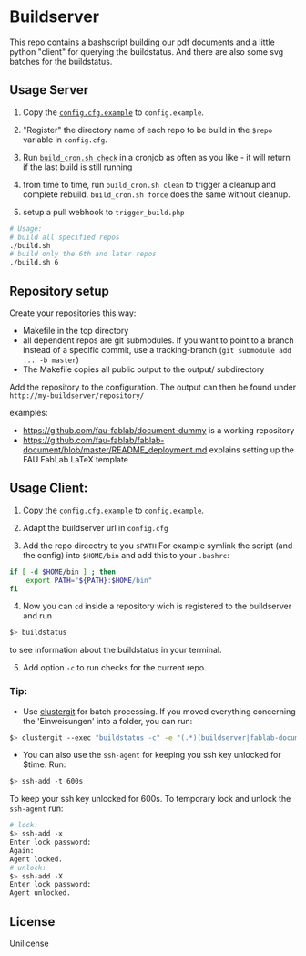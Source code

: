 Buildserver
===========

This repo contains a bashscript building our pdf documents and a little python "client" for querying the buildstatus. And there are also some svg batches for the buildstatus.

Usage Server
------------

 1. Copy the [`config.cfg.example`](config.cfg.example) to `config.example`.

 1. "Register" the directory name of each repo to be build in the `$repo` variable in `config.cfg`.

 1. Run [`build_cron.sh check`](build_cron.sh) in a cronjob as often as you like - it will return if the last build is still running
 
 1. from time to time, run `build_cron.sh clean` to trigger a cleanup and complete rebuild. `build_cron.sh force` does the same without cleanup.
 
 1. setup a pull webhook to `trigger_build.php`
  

```bash
# Usage:
# build all specified repos
./build.sh
# build only the 6th and later repos
./build.sh 6
```

Repository setup
----------------

Create your repositories this way:

* Makefile in the top directory
* all dependent repos are git submodules. If you want to point to a branch instead of a specific commit, use a tracking-branch (`git submodule add ... -b master`)
* The Makefile copies all public output to the output/ subdirectory

Add the repository to the configuration. The output can then be found under `http://my-buildserver/repository/`

examples:

* https://github.com/fau-fablab/document-dummy is a working repository
* https://github.com/fau-fablab/fablab-document/blob/master/README_deployment.md explains setting up the FAU FabLab LaTeX template

Usage Client:
-------------

 1. Copy the [`config.cfg.example`](config.cfg.example) to `config.example`.

 2. Adapt the buildserver url in `config.cfg`

 3. Add the repo direcotry to you `$PATH`
    For example symlink the script (and the config) into `$HOME/bin` and add this to your `.bashrc`:

```bash
if [ -d $HOME/bin ] ; then
    export PATH="${PATH}:$HOME/bin"
fi
```
 4. Now you can `cd` inside a repository wich is registered to the buildserver and run

```bash
$> buildstatus
```

  to see information about the buildstatus in your terminal.

 5. Add option `-c` to run checks for the current repo.

### Tip:

 * Use [clustergit](https://github.com/sedrubal/clustergit) for batch processing.
If you moved everything concerning the 'Einweisungen' into a folder, you can run:

```bash
$> clustergit --exec "buildstatus -c" -e "(.*)(buildserver|fablab-document)"
```

 * You can also use the `ssh-agent` for keeping you ssh key unlocked for $time.
Run:

```bash
$> ssh-add -t 600s
```

  To keep your ssh key unlocked for 600s. To temporary lock and unlock the `ssh-agent` run:

```bash
# lock:
$> ssh-add -x
Enter lock password:
Again:
Agent locked.
# unlock:
$> ssh-add -X
Enter lock password:
Agent unlocked.
```

License
-------

Unilicense
